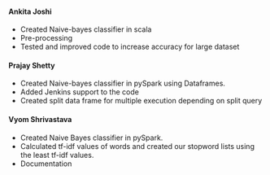 #### Ankita Joshi
* Created Naive-bayes classifier in scala
* Pre-processing
* Tested and improved code to increase accuracy for large dataset

#### Prajay Shetty
* Created Naive-bayes classifier in pySpark using Dataframes.
* Added Jenkins support to the code
* Created split data frame for multiple execution depending on split query


#### Vyom Shrivastava
* Created Naive Bayes classifier in pySpark.
* Calculated tf-idf values of words and created our stopword lists using the least tf-idf values.
* Documentation

